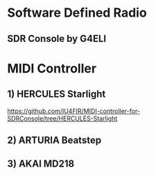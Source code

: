 # Software Defined Radio
## SDR Console by G4ELI

# MIDI Controller
## 1) HERCULES Starlight
https://github.com/IU4FIR/MIDI-controller-for-SDRConsole/tree/HERCULES-Starlight
## 2) ARTURIA Beatstep
## 3) AKAI MD218
